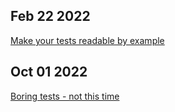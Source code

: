 ## Feb 22 2022
[Make your tests readable by example](https://blog.allegro.tech/2022/02/readable-tests-by-example.html)

## Oct 01 2022
[Boring tests - not this time](https://medium.com/@kamil.jedrzejuk/boring-tests-not-this-time-99ae9616cbed)
